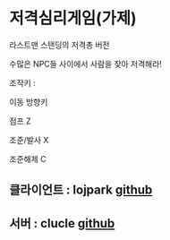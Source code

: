 # 저격심리게임(가제)

라스트맨 스탠딩의 저격총 버전

수많은 NPC들 사이에서 사람을 찾아 저격해라!

조작키 : 

이동 방향키

점프 Z

조준/발사 X

조준해제 C


## 클라이언트 : lojpark [github](https://github.com/lojpark)

## 서버 : clucle [github](https://github.com/clucle)
